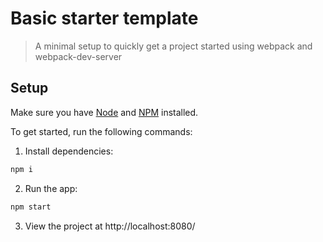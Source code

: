 # Basic starter template
> A minimal setup to quickly get a project started using webpack and webpack-dev-server

## Setup
Make sure you have [Node](https://nodejs.org/en/) and [NPM](https://www.npmjs.com/) installed.

To get started, run the following commands:

1. Install dependencies:
```sh
npm i
```
2. Run the app:
```sh
npm start
```
3. View the project at http://localhost:8080/
